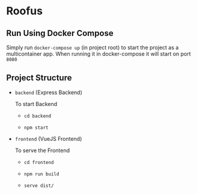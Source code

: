 # Roofus

## Run Using Docker Compose

Simply run `docker-compose up` (in project root) to start the project as a multicontainer app.
When running it in docker-compose it will start on port `8080`

## Project Structure

- `backend` (Express Backend)

  To start Backend

  - `cd backend`

  - `npm start`

- `frontend` (VueJS Frontend)

  To serve the Frontend

  - `cd frontend`

  - `npm run build`

  - `serve dist/`
